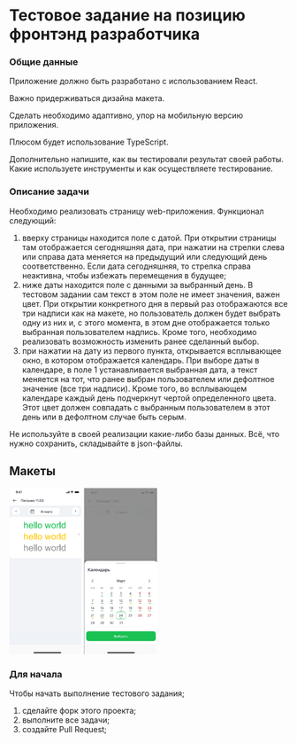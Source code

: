 # Тестовое задание на позицию фронтэнд разработчика
### Общие данные

Приложение должно быть разработано с использованием React.

Важно придерживаться дизайна макета.

Сделать необходимо адаптивно, упор на мобильную версию приложения.

Плюсом будет использование TypeScript.

Дополнительно напишите, как вы тестировали результат своей работы. Какие используете инструменты и как осуществляете тестирование.

### Описание задачи

Необходимо реализовать страницу web-приложения.
Функционал следующий:
1. вверху страницы находится поле с датой. При открытии страницы там отображается сегодняшняя дата, при нажатии на стрелки слева или справа дата меняется на предыдущий или следующий день соответственно. Если дата сегодняшняя, то стрелка справа неактивна, чтобы избежать перемещения в будущее;
2. ниже даты находится поле с данными за выбранный день. В тестовом задании сам текст в этом поле не имеет значения, важен цвет. При открытии конкретного дня в первый раз отображаются все три надписи как на макете, но пользователь должен будет выбрать одну из них и, с этого момента, в этом дне отображается только выбранная пользователем надпись. Кроме того, необходимо реализовать возможность изменить ранее сделанный выбор.
3. при нажатии на дату из первого пункта, открывается всплывающее окно, в котором отображается календарь. При выборе даты в календаре, в поле 1 устанавливается выбранная дата, а текст меняется на тот, что ранее выбран пользователем или дефолтное значение (все три надписи). Кроме того, во всплывающем календаре каждый день подчеркнут чертой определенного цвета. Этот цвет должен совпадать с выбранным пользователем в этот день или в дефолтном случае быть серым.

Не используйте в своей реализации какие-либо базы данных. Всё, что нужно сохранить, складывайте в json-файлы.

## Макеты
 
<img height="300px" src="/src/imgs/page.png" alt="Основная страница">
<img height="300px" src="/src/imgs/floating.png" alt="Всплывающее окно">


### Для начала 

Чтобы начать выполнение тестового задания;
1. сделайте форк этого проекта;
2. выполните все задачи;
3. создайте Pull Request;